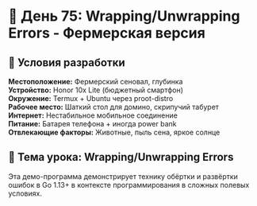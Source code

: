# 🚜 День 75: Wrapping/Unwrapping Errors - Фермерская версия

## 📱 Условия разработки

**Местоположение:** Фермерский сеновал, глубинка  
**Устройство:** Honor 10x Lite (бюджетный смартфон)  
**Окружение:** Termux + Ubuntu через proot-distro  
**Рабочее место:** Шаткий стол для домино, скрипучий табурет  
**Интернет:** Нестабильное мобильное соединение  
**Питание:** Батарея телефона + иногда power bank  
**Отвлекающие факторы:** Животные, пыль сена, яркое солнце  

## 🎯 Тема урока: Wrapping/Unwrapping Errors

Эта демо-программа демонстрирует технику обёртки и развёртки ошибок в Go 1.13+ в контексте программирования в сложных полевых условиях.
